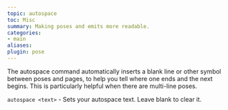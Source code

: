 ```yaml
---
topic: autospace
toc: Misc
summary: Making poses and emits more readable.
categories:
- main
aliases: 
plugin: pose
---
```

The autospace command automatically inserts a blank line or other symbol between poses and pages, to help you tell where one ends and the next begins.  This is particularly helpful when there are multi-line poses.

`autospace <text>` - Sets your autospace text.  Leave blank to clear it.
